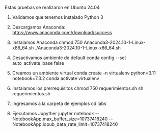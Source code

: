 Estas pruebas se realizaron en Ubuntu 24.04
  
1. Validamos que tenemos instalado Python 3

2. Descargamos Anaconda:  https://www.anaconda.com/download/success 

3. Instalamos Anaconda
  chmod 750 Anaconda3-2024.10-1-Linux-x86_64.sh
  ./Anaconda3-2024.10-1-Linux-x86_64.sh

4. Desactivamos ambiente de default
   conda config --set auto_activate_base false
   
5. Creamos un ambiente virtual
   conda create -n virtualenv python=3.11 notebook=7.3.2
   conda activate virtualenv
  
7. Instalamos los prerrequisitos
   chmod 750 requerimientos.sh
   sh requerimientos.sh
   
8. Ingresamos a la carpeta de ejemplos
   cd labs
  
10. Ejecutamos Jupyther
   jupyter notebook --NotebookApp.max_buffer_size=10737418240 --NotebookApp.iopub_data_rate_limit=10737418240



  
